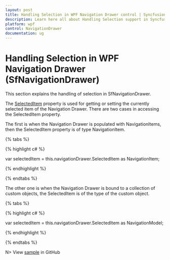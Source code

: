 ```yaml
---
layout: post
title: Handling Selection in WPF Navigation Drawer control | Syncfusion®
description: Learn here all about Handling Selection support in Syncfusion® WPF Navigation Drawer (SfNavigationDrawer) control and more.
platform: wpf
control: NavigationDrawer
documentation: ug
---
```


# Handling Selection in WPF Navigation Drawer (SfNavigationDrawer)

This section explains the handling of selection in SfNavigationDrawer. 

The [SelectedItem](https://help.syncfusion.com/cr/wpf/Syncfusion.UI.Xaml.NavigationDrawer.SfNavigationDrawer.html#Syncfusion_UI_Xaml_NavigationDrawer_SfNavigationDrawer_SelectedItem) property is used for getting or setting the currently selected item of the Navigation Drawer. There are two cases in accessing the SelectedItem property.

The first is when the Navigation Drawer is populated with NavigationItems, then the  SelectedItem property is of type NavigationItem.

{% tabs %}

{% highlight c# %}

var selectedItem = this.navigationDrawer.SelectedItem as NavigationItem;

{% endhighlight %}

{% endtabs %}

The other one is when the Navigation Drawer is bound to a collection of custom objects, the SelectedItem is of the type of the custom object.

{% tabs %}

{% highlight c# %}

var selectedItem = this.navigationDrawer.SelectedItem as NavigationModel;

{% endhighlight %}

{% endtabs %}


N> View [sample](https://github.com/SyncfusionExamples/wpf-sfnavigationdrawer-samples/tree/main/Handling_Selection) in GitHub
